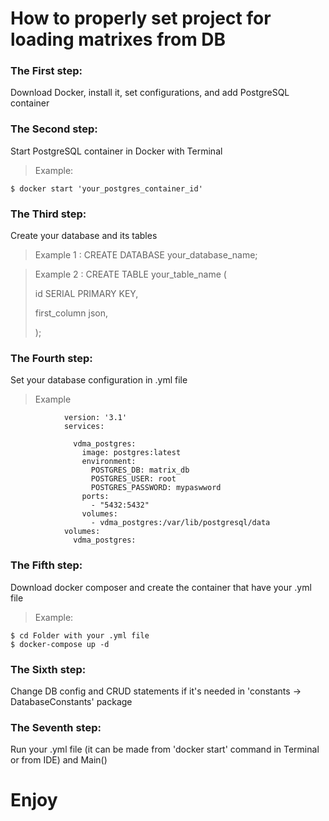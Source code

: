 # How to properly set project for loading matrixes from DB
### The First step: 
Download Docker, install it, set configurations, and add PostgreSQL container
### The Second step: 
Start PostgreSQL container in Docker with Terminal
> Example:
```  
$ docker start 'your_postgres_container_id'
```
### The Third step: 
Create your database and its tables
> Example 1 : 
CREATE DATABASE your_database_name;

> Example 2 : CREATE TABLE your_table_name (
>
>id SERIAL PRIMARY KEY,
>
>first_column json,
>
>);
>
### The Fourth step: 
Set your database configuration in .yml file
> Example  
```
            version: '3.1'
            services:
            
              vdma_postgres:
                image: postgres:latest
                environment:
                  POSTGRES_DB: matrix_db
                  POSTGRES_USER: root
                  POSTGRES_PASSWORD: mypaswword
                ports:
                  - "5432:5432"
                volumes:
                  - vdma_postgres:/var/lib/postgresql/data            
            volumes:
              vdma_postgres:
```
### The Fifth step: 
Download docker composer and create the container that have your .yml file
>Example:
``` 
$ cd Folder with your .yml file
$ docker-compose up -d
```
### The Sixth step: 
Change DB config and CRUD statements if it's needed in 'constants -> DatabaseConstants' package
### The Seventh step:
Run your .yml file (it can be made from 'docker start' command in Terminal or from IDE) and Main()
# Enjoy

